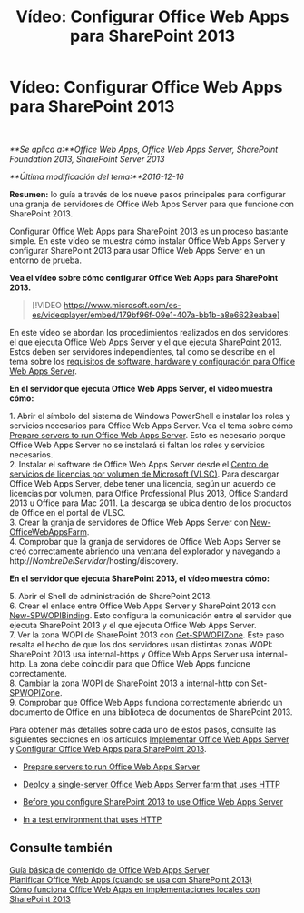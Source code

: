 ﻿---
title: 'Vídeo: Configurar Office Web Apps para SharePoint 2013'
TOCTitle: 'Vídeo: Configurar Office Web Apps para SharePoint 2013'
ms:assetid: 0c02633f-3839-448b-ae83-24f24c254179
ms:mtpsurl: https://technet.microsoft.com/es-es/library/Dn455088(v=office.15)
ms:contentKeyID: 59152174
ms.date: 12/18/2017
mtps_version: v=office.15
ms.translationtype: HT
---

# Vídeo: Configurar Office Web Apps para SharePoint 2013

 

_**Se aplica a:**Office Web Apps, Office Web Apps Server, SharePoint Foundation 2013, SharePoint Server 2013_

_**Última modificación del tema:**2016-12-16_

**Resumen:** lo guía a través de los nueve pasos principales para configurar una granja de servidores de Office Web Apps Server para que funcione con SharePoint 2013.

Configurar Office Web Apps para SharePoint 2013 es un proceso bastante simple. En este vídeo se muestra cómo instalar Office Web Apps Server y configurar SharePoint 2013 para usar Office Web Apps Server en un entorno de prueba.


**Vea el vídeo sobre cómo configurar Office Web Apps para SharePoint 2013.**

> [!VIDEO https://www.microsoft.com/es-es/videoplayer/embed/179bf96f-09e1-407a-bb1b-a8e6623eabae]

En este vídeo se abordan los procedimientos realizados en dos servidores: el que ejecuta Office Web Apps Server y el que ejecuta SharePoint 2013. Estos deben ser servidores independientes, tal como se describe en el tema sobre los [requisitos de software, hardware y configuración para Office Web Apps Server](plan-office-web-apps-server.md).

**En el servidor que ejecuta Office Web Apps Server, el vídeo muestra cómo:**

1\. Abrir el símbolo del sistema de Windows PowerShell e instalar los roles y servicios necesarios para Office Web Apps Server. Vea el tema sobre cómo [Prepare servers to run Office Web Apps Server](deploy-office-web-apps-server.md). Esto es necesario porque Office Web Apps Server no se instalará si faltan los roles y servicios necesarios.  
2\. Instalar el software de Office Web Apps Server desde el [Centro de servicios de licencias por volumen de Microsoft (VLSC)](http://go.microsoft.com/fwlink/p/?linkid=256561). Para descargar Office Web Apps Server, debe tener una licencia, según un acuerdo de licencias por volumen, para Office Professional Plus 2013, Office Standard 2013 u Office para Mac 2011. La descarga se ubica dentro de los productos de Office en el portal de VLSC.  
3\. Crear la granja de servidores de Office Web Apps Server con [New-OfficeWebAppsFarm](new-officewebappsfarm.md).  
4\. Comprobar que la granja de servidores de Office Web Apps Server se creó correctamente abriendo una ventana del explorador y navegando a http://*NombreDelServidor*/hosting/discovery.

**En el servidor que ejecuta SharePoint 2013, el vídeo muestra cómo:**

5\. Abrir el Shell de administración de SharePoint 2013.  
6\. Crear el enlace entre Office Web Apps Server y SharePoint 2013 con [New-SPWOPIBinding](new-spwopibinding.md). Esto configura la comunicación entre el servidor que ejecuta SharePoint 2013 y el que ejecuta Office Web Apps Server.  
7\. Ver la zona WOPI de SharePoint 2013 con [Get-SPWOPIZone](get-spwopizone.md). Este paso resalta el hecho de que los dos servidores usan distintas zonas WOPI: SharePoint 2013 usa internal-https y Office Web Apps Server usa internal-http. La zona debe coincidir para que Office Web Apps funcione correctamente.  
8\. Cambiar la zona WOPI de SharePoint 2013 a internal-http con [Set-SPWOPIZone](set-spwopizone.md).  
9\. Comprobar que Office Web Apps funciona correctamente abriendo un documento de Office en una biblioteca de documentos de SharePoint 2013.

Para obtener más detalles sobre cada uno de estos pasos, consulte las siguientes secciones en los artículos [Implementar Office Web Apps Server](deploy-office-web-apps-server.md) y [Configurar Office Web Apps para SharePoint 2013](configure-office-web-apps-for-sharepoint-2013.md).

  - [Prepare servers to run Office Web Apps Server](deploy-office-web-apps-server.md)

  - [Deploy a single-server Office Web Apps Server farm that uses HTTP](deploy-office-web-apps-server.md)

  - [Before you configure SharePoint 2013 to use Office Web Apps Server](configure-office-web-apps-for-sharepoint-2013.md)

  - [In a test environment that uses HTTP](configure-office-web-apps-for-sharepoint-2013.md)

## Consulte también


[Guía básica de contenido de Office Web Apps Server](content-roadmap-for-office-web-apps-server.md)  
[Planificar Office Web Apps (cuando se usa con SharePoint 2013)](plan-office-web-apps-used-with-sharepoint-2013.md)  
[Cómo funciona Office Web Apps en implementaciones locales con SharePoint 2013](how-office-web-apps-work-on-premises-with-sharepoint-2013.md)  
  

[](how-office-web-apps-work-on-premises-with-sharepoint-2013.md)

